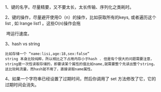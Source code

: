 1、键的名字。尽量精要，又不要太长，太长传输、序列化之类耗时。

2、键的操作，尽量避开使用O（n）的操作，比如获取所有的keys, 或者遍历这个list , 如 lrange list1 。这些O(n)操作会拖

​      垮运行速度。

3、hash vs string

```
比如存储一个 “name:lisi,age:18,sex:false”
string 本身比较纯粹，所以相比之下占用内存小于hash . 但是有个很大的问题需要注意，string是一次性读取存储的，即要读某个属性的值比如name,就需要整个先读出整个string，这比较耗流量，而hash就不用了，直接读取name属性。

```

4、如果一个字符串已经设置了过期时间，然后你调用了 set 方法修改了它，它的过期时间会消失。